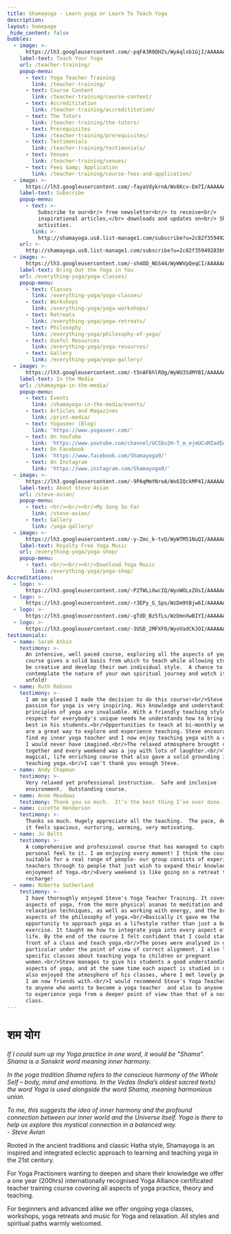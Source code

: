 ```yaml
---
title: Shamayoga - Learn yoga or Learn To Teach Yoga
description:
layout: homepage
_hide_content: false
bubbles:
  - image: >-
      https://lh3.googleusercontent.com/-pqFA3R0QHZs/WyAqlxb1GjI/AAAAAAAABNE/_5Pm0IJUyPIPMowIepk90XY9Tzurttv4QCJoC/w530-h530-n-e30/teach2.png
    label-text: Teach Your Yoga
    url: /teacher-training/
    popup-menu:
      - text: Yoga Teacher Training
        link: /teacher-training/
      - text: Course Content
        link: /teacher-training/course-content/
      - text: Accredititation
        link: /teacher-training/accredititation/
      - text: The Tutors
        link: /teacher-training/the-tutors/
      - text: Prerequisites
        link: /teacher-training/prerequisites/
      - text: Testimonials
        link: /teacher-training/testimonials/
      - text: Venues
        link: /teacher-training/venues/
      - text: Fees &amp; Application
        link: /teacher-training/course-fees-and-application/
  - image: >-
      https://lh3.googleusercontent.com/-fayaVdykrnA/Wx6Kcv-Em7I/AAAAAAAABFU/98nc-4Rnq_8QrseI9gY0FT-Z_fo6QQ5eACJoC/w530-h707-n-e30/FlameHands.jpg
    label-text: Subscribe
    popup-menu:
      - text: >-
          Subscribe to our<br/> free newsletter<br/> to receive<br/>
          inspirational articles,</br> downloads and updates on<br/> Shamayoga
          activities.
        link: >-
          http://shamayoga.us8.list-manage1.com/subscribe?u=2c82f35949283b905c95159e0&id=7928c7fcd3
    url: >-
      http://shamayoga.us8.list-manage1.com/subscribe?u=2c82f35949283b905c95159e0&id=7928c7fcd3
  - image: >-
      https://lh3.googleusercontent.com/-sh4OD_NGS44/WyWWVpQeqCI/AAAAAAAABZA/480AQz9pd4UWTbUWfgjblQhhDM5Pe6osgCJoC/w530-h530-n/bring-ls.png
    label-text: Bring Out the Yoga in You
    url: /everything-yoga/yoga-classes/
    popup-menu:
      - text: Classes
        link: /everything-yoga/yoga-classes/
      - text: Workshops
        link: /everything-yoga/yoga-workshops/
      - text: Retreats
        link: /everything-yoga/yoga-retreats/
      - text: Philosophy
        link: /everything-yoga/philosophy-of-yoga/
      - text: Useful Resources
        link: /everything-yoga/yoga-resources/
      - text: Gallery
        link: /everything-yoga/yoga-gallery/
  - image: >-
      https://lh3.googleusercontent.com/-t5nAF6hlROg/WyWU3SdMYBI/AAAAAAAABYU/snKlS0QR6ts1OD9j31AV0YchPiDNKxRNACJoC/w530-h530-n/class-ls.png
    label-text: In the Media
    url: /shamayoga-in-the-media/
    popup-menu:
      - text: Events
        link: /shamayoga-in-the-media/events/
      - text: Articles and Magazines
        link: /print-media/
      - text: Yogaseer (Blog)
        link: 'https://www.yogaseer.com/'
      - text: On YouTube
        link: 'https://www.youtube.com/channel/UCSbv2H-T_m_ejmUCuMZadEA'
      - text: On Facebook
        link: 'https://www.facebook.com/Shamayoga9/'
      - text: On Instagram
        link: 'https://www.instagram.com/Shamayoga9/'
  - image: >-
      https://lh3.googleusercontent.com/-9PAqMmYNreA/Wx6IQckMP4I/AAAAAAAABEo/lMptznnu91IIGNcWFL4TjVQzRRTDU93iACJoC/w530-h530-n-e30/colorlotus.png
    label-text: About Steve Avian
    url: /steve-avian/
    popup-menu:
      - text: <br/><br/><br/>My Song So Far
        link: /steve-avian/
      - text: Gallery
        link: /yoga-gallery/
  - image: >-
      https://lh3.googleusercontent.com/-y-Zmc_k-tvQ/WyWTM51NuQI/AAAAAAAABXk/L8DH_qCyVIU98t0wtW7LI4Q9g6gwWdNlgCJoC/w530-h530-n-e30/bowl-ls.png
    label-text: Royalty Free Yoga Music
    url: /everything-yoga/yoga-shop/
    popup-menu:
      - text: <br/><br/><br/>Download Yoga Music
        link: /everything-yoga/yoga-shop/
Accreditations:
  - logo: >-
      https://lh3.googleusercontent.com/-P2TWLiXwcIQ/WyoWOLxZOsI/AAAAAAAABd4/ON7-pzDYaTAJsvV2J79v2hArw-EGSXL2gCJoC/h100-e30/YA.png
  - logo: >-
      https://lh3.googleusercontent.com/-r3EPy_G_Sps/WzDm9tBjw6I/AAAAAAAABpc/OYEP31wLCWIV3xgDoXVXUw1fw66iq_vrQCJoC/h100-e30/way_rys200_gold_trans.png
  - logo: >-
      https://lh3.googleusercontent.com/-gTdD_Bz5fLs/WzDmnXwBIYI/AAAAAAAABpQ/8vda-CkcOYMcFH5eHd5tt13RdFAXOmsSgCJoC/h100-e30/eryt-rys.png
  - logo: >-
      https://lh3.googleusercontent.com/-3USD_2MFXF0/WyoVadCKJOI/AAAAAAAABdI/kFru00WDTVQikfH0z2l2Yr75T_m0iG9eQCJoC/h100-e30/YACEP.png
testimonials:
  - name: Sarah Atkin
    testimony: >-
      An intensive, well paced course, exploring all the aspects of yoga. This
      course gives a solid basis from which to teach while allowing students to
      be creative and develop their own individual style.  A chance to
      contemplate the nature of your own spiritual journey and watch it begin to
      unfold!
  - name: Ruth Robson
    testimony: >-
      I am so pleased I made the decision to do this course!<br/>Steve's deep
      passion for yoga is very inspiring. His knowledge and understanding of the
      principles of yoga are invaluable. With a friendly teaching style and
      respect for everybody's unique needs he understands how to bring out the
      best in his students.<br/>Opportunities to teach at bi-monthly workshops
      are a great way to explore and experience teaching. Steve encouraged me to
      find my inner yoga teacher and I now enjoy teaching yoga with a confidence
      I would never have imagined.<br/>The relaxed atmosphere brought our group
      together and every weekend was a joy with lots of laughter.<br/>This was a
      magical, life enriching course that also gave a solid grounding in
      teaching yoga.<br/>I can't thank you enough Steve.
  - name: Andy Chapman
    testimony: >-
      Very relaxed yet professional instruction.  Safe and inclusive
      environment.  Outstanding course.
  - name: Anne Meadows
    testimony: Thank you so much.  It’s the best thing I’ve ever done.
  - name: Lucette Henderson
    testimony: >-
      Thanks so much. Hugely appreciate all the teaching.  The pace, delivery,
      it feels spacious, nurturing, warming, very motivating.
  - name: Jo Boltt
    testimony: >-
      A comprehensive and professional course that has managed to capture a real
      personal feel to it. I am enjoying every moment! I think the course is
      suitable for a real range of people- our group consists of experienced
      teachers through to people that just wish to expand their knowledge and
      enjoyment of Yoga.<br/>Every weekend is like going on a retreat to
      recharge!
  - name: Roberta Sutherland
    testimony: >-
      I have thoroughly enjoyed Steve's Yoga Teacher Training. It covered all
      aspects of yoga, from the more physical asanas to meditation and
      relaxation techniques, as well as working with energy, and the broader
      aspects of the philosophy of yoga.<br/>Basically it gave me the
      opportunity to approach yoga as a lifestyle rather than just a body/mind
      exercise. It taught me how to integrate yoga into every aspect of my daily
      life. By the end of the course I felt confident that I could stand in
      front of a class and teach yoga.<br/>The poses were analysed in depth, in
      particular under the point of view of correct alignment. I also loved the
      specific classes about teaching yoga to children or pregnant
      women.<br/>Steve manages to give his students a good understanding of all
      aspects of yoga, and at the same time each aspect is studied in depth. I
      also enjoyed the atmosphere of his classes, where I met lovely people who
      I am now friends with.<br/>I would recommend Steve's Yoga Teacher Training
      to anyone who wants to become a yoga teacher  and also to anyone who wants
      to experience yoga from a deeper point of view than that of a normal yoga
      class.
---
```


<div id="roots"><h1>शम योग</h1><div id="roots-text"><p class="drop-cap"><em>If I could sum up my Yoga practice in one word, it would be "Shama". Shama is a Sanskrit word meaning inner harmony.</em></p><p><em>In the yoga tradition Shama refers to the conscious harmony of the Whole Self &ndash; body, mind and emotions. In the Vedas (India&rsquo;s oldest sacred texts) the word Yoga is used alongside the word Shama, meaning harmonious union.</em></p><p><em>To me, this suggests the idea of inner harmony and the profound connection between our inner world and the Universe itself. Yoga is there to help us explore this mystical connection in a balanced way. </em><em><br />- Steve Avian</em></p><p>Rooted in the ancient traditions and classic Hatha style, Shamayoga is an inspired and integrated eclectic approach to learning and teaching yoga in the 21st century.</p><p>For Yoga Practioners wanting to deepen and share their knowledge we offer a one year (200hrs) internationally recognised Yoga Alliance certificated teacher training course covering all aspects of yoga practice, theory and teaching.</p><p>For beginners and advanced alike we offer ongoing yoga classes, workshops, yoga retreats and music for Yoga and relaxation. All styles and spiritual paths warmly welcomed.</p></div></div>
